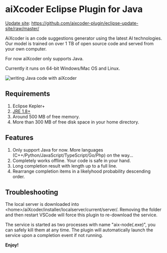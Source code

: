 # aiXcoder Eclipse Plugin for Java

[Update site](https://help.eclipse.org/kepler/index.jsp?topic=%2Forg.eclipse.wb.doc.user%2Fhtml%2Finstallation%2Fupdatesite_3.5.html): https://github.com/aixcoder-plugin/eclipse-update-site/raw/master/

AiXcoder is an code suggestions generator using the latest AI technologies. Our model is trained on over 1 TB of open source code and served from your own computer.

For now aiXcoder only supports Java.

Currently it runs on 64-bit Windows/Mac OS and Linux.

![writing Java code with aiXcoder](https://github.com/aixcoder-plugin/vscode-plugin/raw/master/images/java_example.gif)

## Requirements

1. Eclipse Kepler+
2. [JRE 1.8+](https://adoptopenjdk.net/)
3. Around 500 MB of free memory.
4. More than 300 MB of free disk space in your home directory.

## Features

1. Only support Java for now. More languages (C++/Python/JavaScript/TypeScript/Go/Php) on the way...
2. Completely works offline. Your code is safe in your hand.
3. Long completion result with length up to a full line.
4. Rearrange completion items in a likelyhood probability descending order.

## Troubleshooting

The local server is downloaded into &lt;home&gt;/aiXcoder/installer/localserver/current/server/. Removing the folder and then restart VSCode will force this plugin to re-download the service.

The service is started as two processes with name "aix-node(.exe)", you can safely kill them at any time. The plugin will automatically launch the service upon a completion event if not running.

**Enjoy!**
